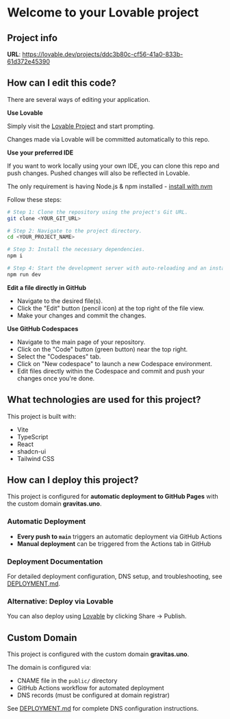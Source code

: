 # Welcome to your Lovable project

## Project info

**URL**: https://lovable.dev/projects/ddc3b80c-cf56-41a0-833b-61d372e45390

## How can I edit this code?

There are several ways of editing your application.

**Use Lovable**

Simply visit the [Lovable Project](https://lovable.dev/projects/ddc3b80c-cf56-41a0-833b-61d372e45390) and start prompting.

Changes made via Lovable will be committed automatically to this repo.

**Use your preferred IDE**

If you want to work locally using your own IDE, you can clone this repo and push changes. Pushed changes will also be reflected in Lovable.

The only requirement is having Node.js & npm installed - [install with nvm](https://github.com/nvm-sh/nvm#installing-and-updating)

Follow these steps:

```sh
# Step 1: Clone the repository using the project's Git URL.
git clone <YOUR_GIT_URL>

# Step 2: Navigate to the project directory.
cd <YOUR_PROJECT_NAME>

# Step 3: Install the necessary dependencies.
npm i

# Step 4: Start the development server with auto-reloading and an instant preview.
npm run dev
```

**Edit a file directly in GitHub**

- Navigate to the desired file(s).
- Click the "Edit" button (pencil icon) at the top right of the file view.
- Make your changes and commit the changes.

**Use GitHub Codespaces**

- Navigate to the main page of your repository.
- Click on the "Code" button (green button) near the top right.
- Select the "Codespaces" tab.
- Click on "New codespace" to launch a new Codespace environment.
- Edit files directly within the Codespace and commit and push your changes once you're done.

## What technologies are used for this project?

This project is built with:

- Vite
- TypeScript
- React
- shadcn-ui
- Tailwind CSS

## How can I deploy this project?

This project is configured for **automatic deployment to GitHub Pages** with the custom domain **gravitas.uno**.

### Automatic Deployment

- **Every push to `main`** triggers an automatic deployment via GitHub Actions
- **Manual deployment** can be triggered from the Actions tab in GitHub

### Deployment Documentation

For detailed deployment configuration, DNS setup, and troubleshooting, see [DEPLOYMENT.md](./DEPLOYMENT.md).

### Alternative: Deploy via Lovable

You can also deploy using [Lovable](https://lovable.dev/projects/ddc3b80c-cf56-41a0-833b-61d372e45390) by clicking Share -> Publish.

## Custom Domain

This project is configured with the custom domain **gravitas.uno**. 

The domain is configured via:
- CNAME file in the `public/` directory
- GitHub Actions workflow for automated deployment
- DNS records (must be configured at domain registrar)

See [DEPLOYMENT.md](./DEPLOYMENT.md) for complete DNS configuration instructions.
